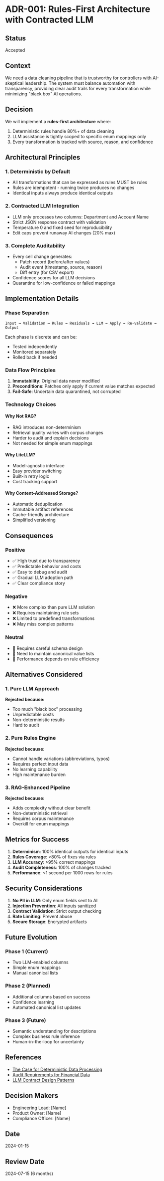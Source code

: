 # ADR-001: Rules-First Architecture with Contracted LLM

## Status
Accepted

## Context
We need a data cleaning pipeline that is trustworthy for controllers with AI-skeptical leadership. The system must balance automation with transparency, providing clear audit trails for every transformation while minimizing "black box" AI operations.

## Decision
We will implement a **rules-first architecture** where:
1. Deterministic rules handle 80%+ of data cleaning
2. LLM assistance is tightly scoped to specific enum mappings only
3. Every transformation is tracked with source, reason, and confidence

## Architectural Principles

### 1. Deterministic by Default
- All transformations that can be expressed as rules MUST be rules
- Rules are idempotent - running twice produces no changes
- Identical inputs always produce identical outputs

### 2. Contracted LLM Integration
- LLM only processes two columns: Department and Account Name
- Strict JSON response contract with validation
- Temperature 0 and fixed seed for reproducibility
- Edit caps prevent runaway AI changes (20% max)

### 3. Complete Auditability
- Every cell change generates:
  - Patch record (before/after values)
  - Audit event (timestamp, source, reason)
  - Diff entry (for CSV export)
- Confidence scores for all LLM decisions
- Quarantine for low-confidence or failed mappings

## Implementation Details

### Phase Separation
```
Input → Validation → Rules → Residuals → LLM → Apply → Re-validate → Output
```

Each phase is discrete and can be:
- Tested independently
- Monitored separately
- Rolled back if needed

### Data Flow Principles
1. **Immutability**: Original data never modified
2. **Preconditions**: Patches only apply if current value matches expected
3. **Fail-Safe**: Uncertain data quarantined, not corrupted

### Technology Choices

#### Why Not RAG?
- RAG introduces non-determinism
- Retrieval quality varies with corpus changes
- Harder to audit and explain decisions
- Not needed for simple enum mappings

#### Why LiteLLM?
- Model-agnostic interface
- Easy provider switching
- Built-in retry logic
- Cost tracking support

#### Why Content-Addressed Storage?
- Automatic deduplication
- Immutable artifact references
- Cache-friendly architecture
- Simplified versioning

## Consequences

### Positive
- ✅ High trust due to transparency
- ✅ Predictable behavior and costs
- ✅ Easy to debug and audit
- ✅ Gradual LLM adoption path
- ✅ Clear compliance story

### Negative
- ❌ More complex than pure LLM solution
- ❌ Requires maintaining rule sets
- ❌ Limited to predefined transformations
- ❌ May miss complex patterns

### Neutral
- 🔄 Requires careful schema design
- 🔄 Need to maintain canonical value lists
- 🔄 Performance depends on rule efficiency

## Alternatives Considered

### 1. Pure LLM Approach
**Rejected because:**
- Too much "black box" processing
- Unpredictable costs
- Non-deterministic results
- Hard to audit

### 2. Pure Rules Engine
**Rejected because:**
- Cannot handle variations (abbreviations, typos)
- Requires perfect input data
- No learning capability
- High maintenance burden

### 3. RAG-Enhanced Pipeline
**Rejected because:**
- Adds complexity without clear benefit
- Non-deterministic retrieval
- Requires corpus maintenance
- Overkill for enum mappings

## Metrics for Success

1. **Determinism**: 100% identical outputs for identical inputs
2. **Rules Coverage**: >80% of fixes via rules
3. **LLM Accuracy**: >95% correct mappings
4. **Audit Completeness**: 100% of changes tracked
5. **Performance**: <1 second per 1000 rows for rules

## Security Considerations

1. **No PII in LLM**: Only enum fields sent to AI
2. **Injection Prevention**: All inputs sanitized
3. **Contract Validation**: Strict output checking
4. **Rate Limiting**: Prevent abuse
5. **Secure Storage**: Encrypted artifacts

## Future Evolution

### Phase 1 (Current)
- Two LLM-enabled columns
- Simple enum mappings
- Manual canonical lists

### Phase 2 (Planned)
- Additional columns based on success
- Confidence learning
- Automated canonical list updates

### Phase 3 (Future)
- Semantic understanding for descriptions
- Complex business rule inference
- Human-in-the-loop for uncertainty

## References

- [The Case for Deterministic Data Processing](https://example.com)
- [Audit Requirements for Financial Data](https://example.com)
- [LLM Contract Design Patterns](https://example.com)

## Decision Makers

- Engineering Lead: [Name]
- Product Owner: [Name]
- Compliance Officer: [Name]

## Date
2024-01-15

## Review Date
2024-07-15 (6 months)